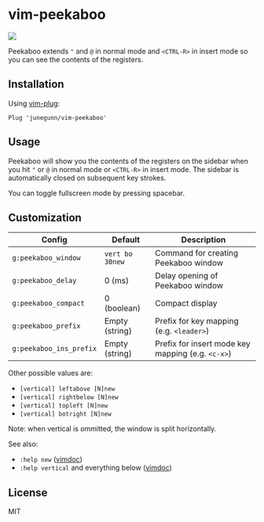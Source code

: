vim-peekaboo
============

![](https://cloud.githubusercontent.com/assets/700826/6095261/bb00340c-af96-11e4-9df5-9cd869673a11.gif)

Peekaboo extends `"` and `@` in normal mode and `<CTRL-R>` in insert mode so
you can see the contents of the registers.

Installation
------------

Using [vim-plug](https://github.com/junegunn/vim-plug):

```vim
Plug 'junegunn/vim-peekaboo'
```

Usage
-----

Peekaboo will show you the contents of the registers on the sidebar when you
hit `"` or `@` in normal mode or `<CTRL-R>` in insert mode. The sidebar is
automatically closed on subsequent key strokes.

You can toggle fullscreen mode by pressing spacebar.

Customization
-------------

| Config                  | Default         | Description                                       |
| ------                  | -------         | -----------                                       |
| `g:peekaboo_window`     | `vert bo 30new` | Command for creating Peekaboo window              |
| `g:peekaboo_delay`      | 0 (ms)          | Delay opening of Peekaboo window                  |
| `g:peekaboo_compact`    | 0 (boolean)     | Compact display                                   |
| `g:peekaboo_prefix`     | Empty (string)  | Prefix for key mapping (e.g. `<leader>`)          |
| `g:peekaboo_ins_prefix` | Empty (string)  | Prefix for insert mode key mapping (e.g. `<c-x>`) |

Other possible values are:
* `[vertical] leftabove [N]new`
* `[vertical] rightbelow [N]new`
* `[vertical] topleft [N]new`
* `[vertical] botright [N]new`

Note: when vertical is ommitted, the window is split horizontally.

See also: 
* `:help new` ([vimdoc](http://vimdoc.sourceforge.net/htmldoc/windows.html#:new))
* `:help vertical` and everything below ([vimdoc](http://vimdoc.sourceforge.net/htmldoc/windows.html#:vertical))

License
-------

MIT
